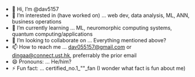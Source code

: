 - 👋 Hi, I’m @dav5157
- 👀 I’m interested in (have worked on) ... web dev, data analysis, ML, ANN, business operations
- 🌱 I’m currently learning ... ML, neuromorphic computing systems, quantum computing/applications
- 💞️ I’m looking to collaborate on ... Everything mentioned above?
- 📫 How to reach me ... dav055157@gmail.com or dingaa@connect.ust.hk, preferrably the prior email
- 😄 Pronouns: ... He/him?
- ⚡ Fun fact: ... certified_no.1_""_fan (I wonder what fact is fun about me)

<!---
dav5157/dav5157 is a ✨ special ✨ repository because its `README.md` (this file) appears on your GitHub profile.
You can click the Preview link to take a look at your changes.
--->
